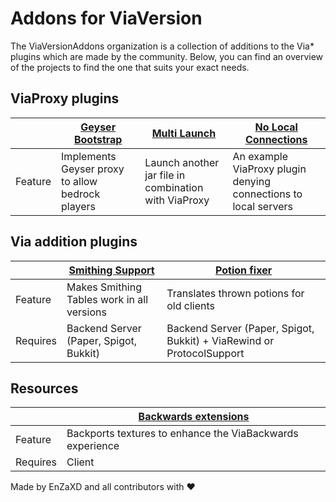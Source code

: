 # Addons for ViaVersion

The ViaVersionAddons organization is a collection of additions to the Via* plugins which are made by the community. Below, you can find an overview of the 
projects to find the one that suits your exact needs.

## ViaProxy plugins

|              | [Geyser Bootstrap](https://github.com/ViaVersionAddons/ViaProxyGeyserPlugin) | [Multi Launch](https://github.com/ViaVersionAddons/ViaProxyMultiLaunch) | [No Local Connections](https://github.com/ViaVersionAddons/NoLocalConnections) |
|--------------|------------------------------------------------------------------------------|-------------------------------------------------------------------------|--------------------------------------------------------------------------------|
| Feature      | Implements Geyser proxy to allow bedrock players                             | Launch another jar file in combination with ViaProxy                    | An example ViaProxy plugin denying connections to local servers                |

## Via addition plugins

|          | [Smithing Support](https://github.com/ViaVersionAddons/AxSmithing) | [Potion fixer](https://github.com/ViaVersionAddons/ViaPotions)        |
|----------|--------------------------------------------------------------------|-----------------------------------------------------------------------|
| Feature  | Makes Smithing Tables work in all versions                         | Translates thrown potions for old clients                             |
| Requires | Backend Server (Paper, Spigot, Bukkit)                             | Backend Server (Paper, Spigot, Bukkit) + ViaRewind or ProtocolSupport |

## Resources

|          | [Backwards extensions](https://github.com/ViaVersionAddons/ViaBackwards-Plus) |
|----------|-------------------------------------------------------------------------------|
| Feature  | Backports textures to enhance the ViaBackwards experience                     |
| Requires | Client                                                                        |


Made by EnZaXD and all contributors with ❤️
